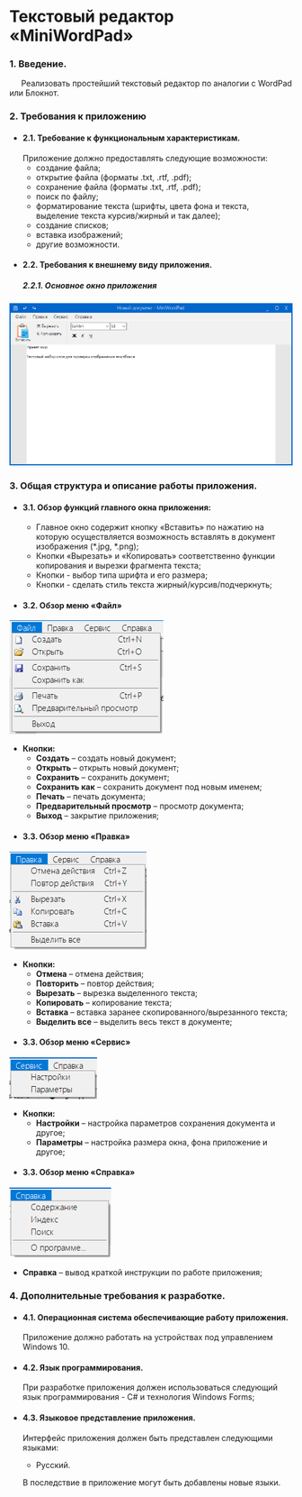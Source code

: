 # Текстовый редактор «MiniWordPad»
### 1. Введение.
&ensp;&ensp;&ensp;Реализовать простейший текстовый редактор по аналогии с WordPad или Блокнот.
### 2. Требования к приложению
- #### 2.1. Требование к функциональным характеристикам.
    Приложение должно предоставлять следующие возможности:
    * создание файла;
    * открытие файла (форматы .txt, .rtf, .pdf);
    * сохранение файла (форматы .txt, .rtf, .pdf);
    * поиск по файлу;
    * форматирование текста (шрифты, цвета фона и текста, выделение текста курсив/жирный и так далее);
    * создание списков;
    * вставка изображений;
    * другие возможности.
- #### 2.2. Требования к внешнему виду приложения.
    ##### 2.2.1. Основное окно приложения
![Скриншот ](https://raw.githubusercontent.com/Shalena-Kachka/WordPad/gh-pages/mainapp.png)

### 3. Общая структура и описание работы приложения.
- #### 3.1. Обзор функций главного окна приложения:
    - Главное окно содержит кнопку «Вставить»    по нажатию на которую осуществляется возможность вставлять в документ изображения (*.jpg, *.png);
    - Кнопки «Вырезать»   и «Копировать»   соответственно функции копирования и вырезки фрагмента текста;
    - Кнопки    - выбор типа шрифта и его размера;
	- Кнопки   - сделать стиль текста жирный/курсив/подчеркнуть;
- #### 3.2. Обзор меню «Файл»
![Меню Файл](https://raw.githubusercontent.com/Shalena-Kachka/WordPad/gh-pages/FileMenu.png)
- **Кнопки:**
	* **Создать** – создать новый документ;
    * **Открыть** – открыть новый документ;
    * **Сохранить** – сохранить документ;
    * **Сохранить как** – сохранить документ под новым именем;
    * **Печать** – печать документа;
    * **Предварительный просмотр** – просмотр документа;
    * **Выход** – закрытие приложения;
- #### 3.3. Обзор меню «Правка»
![Меню Правка](https://raw.githubusercontent.com/Shalena-Kachka/WordPad/gh-pages/EditMenu.png)
- **Кнопки:**
	* **Отмена** – отмена действия;
    * **Повторить** – повтор действия;
    * **Вырезать** – вырезка выделенного текста;
    * **Копировать** – копирование текста;
    * **Вставка** – вставка заранее скопированного/вырезанного текста;
    * **Выделить все** – выделить весь текст в документе;
- #### 3.3. Обзор меню «Сервис»
![Меню Сервис](https://raw.githubusercontent.com/Shalena-Kachka/WordPad/gh-pages/ServiceMenu.png)
- **Кнопки:**
	* **Настройки** – настройка параметров сохранения документа и другое;
    * **Параметры** – настройка размера окна, фона приложение и другое;
- #### 3.3. Обзор меню «Справка»
![Меню Сервис](https://raw.githubusercontent.com/Shalena-Kachka/WordPad/gh-pages/HelpMenu.png)
- **Справка** – вывод краткой инструкции по работе приложения;

### 4. Дополнительные требования к разработке.
- #### 4.1. Операционная система обеспечивающие работу приложения.
	Приложение должно работать на устройствах под управлением Windows 10.
- #### 4.2. Язык программирования.
    При разработке приложения должен использоваться следующий язык 
    программирования - C# и технология Windows Forms;
- #### 4.3. Языковое представление приложения.
    Интерфейс приложения должен быть представлен следующими языками:
    -  Русский.
    
    В последствие в приложение могут быть добавлены новые языки.

